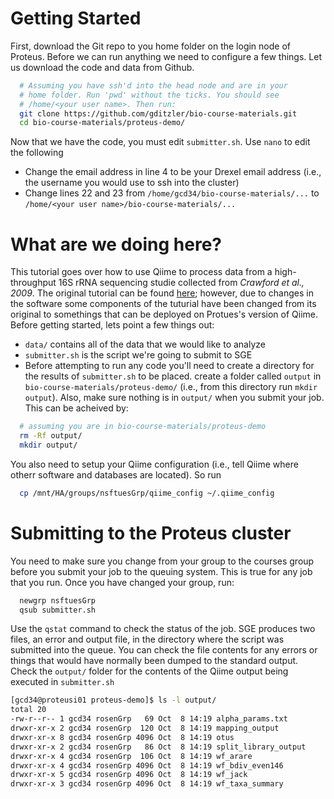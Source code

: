 # Getting Started

First, download the Git repo to you home folder on the login node of Proteus. Before we can run anything we need to configure a few things. Let us download the code and data from Github. 

```bash
  # Assuming you have ssh'd into the head node and are in your
  # home folder. Run 'pwd' without the ticks. You should see
  # /home/<your user name>. Then run:
  git clone https://github.com/gditzler/bio-course-materials.git
  cd bio-course-materials/proteus-demo/
```

Now that we have the code, you must edit `submitter.sh`. Use `nano` to edit the following

* Change the email address in line 4 to be your Drexel email address (i.e., the username you would use to ssh into the cluster)
* Change lines 22 and 23 from `/home/gcd34/bio-course-materials/...` to `/home/<your user name>/bio-course-materials/...` 

# What are we doing here?

This tutorial goes over how to use  Qiime  to process data from a high-throughput 16S rRNA sequencing studie collected from *Crawford et al., 2009*. The original tutorial can be found [here](http://qiime.org/tutorials/tutorial.html); however, due to changes in the software some components of the tuturial have been changed from its original to somethings that can be deployed on Protues's version of Qiime.  Before getting started, lets point a few things out: 

* `data/` contains all of the data that we would like to analyze
* `submitter.sh` is the script we're going to submit to SGE
* Before attempting to run any code you'll need to create a directory for the results of `submitter.sh` to be placed. create a folder called `output` in `bio-course-materials/proteus-demo/` (i.e., from this directory run `mkdir output`). Also, make sure nothing is in `output/` when you submit your job. This can be acheived by:
```bash 
  # assuming you are in bio-course-materials/proteus-demo
  rm -Rf output/ 
  mkdir output/
```

You also need to setup your Qiime configuration (i.e., tell Qiime where otherr software and databases are located). So run
```bash 
  cp /mnt/HA/groups/nsftuesGrp/qiime_config ~/.qiime_config
```


# Submitting to the Proteus cluster

You need to make sure you change from your group to the courses group before you submit your job to the queuing system. This is true for any job that you run. Once you have changed your group, run: 

```bash 
  newgrp nsftuesGrp
  qsub submitter.sh
```

Use the `qstat` command to check the status of the job. SGE produces two files, an error and output file, in the directory where the script was submitted into the queue. You can check the file contents for any errors or things that would have normally been dumped to the standard output. Check the `output/` folder for the contents of the Qiime output being executed in `submitter.sh` 

```bash
[gcd34@proteusi01 proteus-demo]$ ls -l output/
total 20
-rw-r--r-- 1 gcd34 rosenGrp   69 Oct  8 14:19 alpha_params.txt
drwxr-xr-x 2 gcd34 rosenGrp  120 Oct  8 14:19 mapping_output
drwxr-xr-x 8 gcd34 rosenGrp 4096 Oct  8 14:19 otus
drwxr-xr-x 2 gcd34 rosenGrp   86 Oct  8 14:19 split_library_output
drwxr-xr-x 4 gcd34 rosenGrp  106 Oct  8 14:19 wf_arare
drwxr-xr-x 4 gcd34 rosenGrp 4096 Oct  8 14:19 wf_bdiv_even146
drwxr-xr-x 5 gcd34 rosenGrp 4096 Oct  8 14:19 wf_jack
drwxr-xr-x 3 gcd34 rosenGrp 4096 Oct  8 14:19 wf_taxa_summary
```

 
